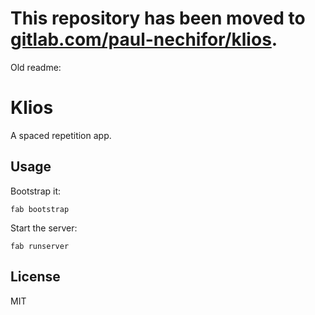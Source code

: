 # This repository has been moved to [gitlab.com/paul-nechifor/klios](http://gitlab.com/paul-nechifor/klios).

Old readme:

# Klios

A spaced repetition app.

## Usage

Bootstrap it:

    fab bootstrap

Start the server:

    fab runserver

## License

MIT
